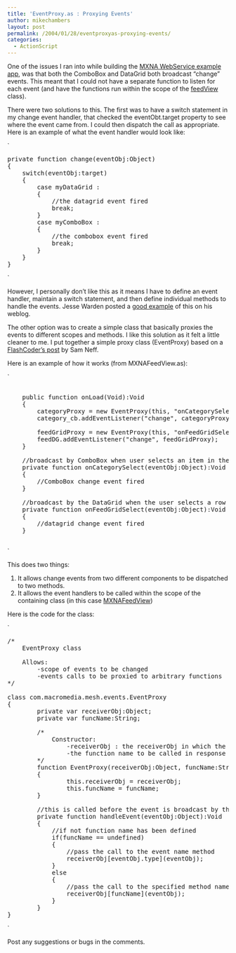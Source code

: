 ```yaml
---
title: 'EventProxy.as : Proxying Events'
author: mikechambers
layout: post
permalink: /2004/01/28/eventproxyas-proxying-events/
categories:
  - ActionScript
---
```



One of the issues I ran into while building the [MXNA WebService example app][1], was that both the ComboBox and DataGrid both broadcast &#8220;change&#8221; events. This meant that I could not have a separate function to listen for each event (and have the functions run within the scope of the [feedView][2] class).

<!--more-->

There were two solutions to this. The first was to have a switch statement in my change event handler, that checked the eventObt.target property to see where the event came from. I could then dispatch the call as appropriate. Here is an example of what the event handler would look like:

`
<pre>private function change(eventObj:Object)
{
	switch(eventObj:target)
	{
		case myDataGrid :
		{
			//the datagrid event fired
			break;
		}
		case myComboBox :
		{
			//the combobox event fired
			break;
		}
	}
}</pre>
<p>`

However, I personally don&#8217;t like this as it means I have to define an event handler, maintain a switch statement, and then define individual methods to handle the events. Jesse Warden posted a [good example][3] of this on his weblog.

The other option was to create a simple class that basically proxies the events to different scopes and methods. I like this solution as it felt a little cleaner to me. I put together a simple proxy class (EventProxy) based on a [FlashCoder&#8217;s post][4] by Sam Neff.

Here is an example of how it works (from MXNAFeedView.as):

`
<pre>

    public function onLoad(Void):Void
    {
        categoryProxy = new EventProxy(this, "onCategorySelect");
        category_cb.addEventListener("change", categoryProxy);
        
        feedGridProxy = new EventProxy(this, "onFeedGridSelect");
        feedDG.addEventListener("change", feedGridProxy);
    }
       
	//broadcast by ComboBox when user selects an item in the combo
    private function onCategorySelect(eventObj:Object):Void
    {        
        //ComboBox change event fired
    }
    
	//broadcast by the DataGrid when the user selects a row
    private function onFeedGridSelect(eventObj:Object):Void
    {
        //datagrid change event fired
    }        
        
</pre>
<p>`

This does two things:

1.  It allows change events from two different components to be dispatched to two methods.
2.  It allows the event handlers to be called within the scope of the containing class (in this case [MXNAFeedView][2])

Here is the code for the class:

`
<pre>/*
    EventProxy class
    
    Allows:
		-scope of events to be changed
		-events calls to be proxied to arbitrary functions
*/

class com.macromedia.mesh.events.EventProxy
{
        private var receiverObj:Object;
        private var funcName:String;

		/*
			Constructor:
				-receiverObj : the receiverObj in which the event will be called
				-the function name to be called in response to the event
		*/
        function EventProxy(receiverObj:Object, funcName:String)
        {
                this.receiverObj = receiverObj;
                this.funcName = funcName;
        }

		//this is called before the event is broadcast by the components
        private function handleEvent(eventObj:Object):Void
        {
			//if not function name has been defined
            if(funcName == undefined)
            {
				//pass the call to the event name method
                receiverObj[eventObj.type](eventObj);
            }
            else
            {
				//pass the call to the specified method name
                receiverObj[funcName](eventObj);
            }
        }
}</pre>
<p>`

Post any suggestions or bugs in the comments.

 [1]: http://www.markme.com/mesh/archives/004255.cfm
 [2]: http://www.markme.com/mesh/archives/004269.cfm
 [3]: http://www.jessewarden.com/archives/000426.html
 [4]: http://chattyfig.figleaf.com/ezmlm/ezmlm-cgi/1/98729